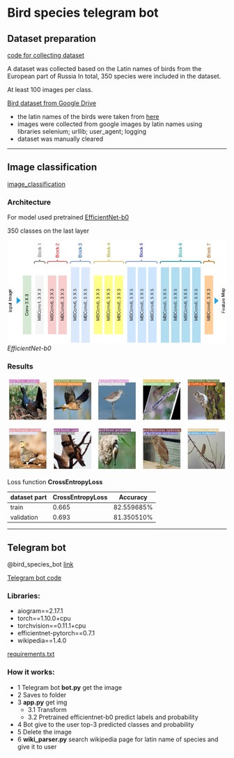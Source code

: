 # Bird species telegram bot 



## Dataset preparation 
[code for collecting dataset ](https://github.com/LadaChernenko/bird_species_guide/tree/main/collecting_dataset)

A dataset was collected based on the Latin names of birds from the European part of Russia 
In total, 350 species were included in the dataset.

At least 100 images per class. 

[Bird dataset from Google Drive](https://drive.google.com/file/d/1cUw8hBoF0PEYHbLMfWB2x-k2lV1YMPb5/view?usp=sharing)

- the latin names of the birds were taken from [here](https://www.ebirds.ru/russia/index.html)
- images were collected from google images by latin names using libraries  selenium; urllib; user_agent; logging 
- dataset was manually cleared  



___
## Image classification

[image_classification](https://github.com/LadaChernenko/bird_species_guide/blob/main/bird_classification_colab/bird_classification.ipynb)



### Architecture

For model used pretrained [EfficientNet-b0](https://arxiv.org/pdf/1905.11946.pdf)

350 classes on the last layer 

![Architecture](https://github.com/LadaChernenko/bird_species_guide/blob/main/img/Architecture-of-EfficientNet-B0-with-MBConv-as-Basic-building-blocks.png?raw=true )
*EfficientNet-b0*

### Results
![img_classification](https://github.com/LadaChernenko/bird_species_guide/blob/main/img/classification_pred.png?raw=true)

Loss function **CrossEntropyLoss**

dataset part |  CrossEntropyLoss  | Accuracy  
--- | --- | ---
train | 0.665 | 82.559685%
validation | 0.693 | 81.350510%

___
## Telegram bot
@bird_species_bot  [link](https://t.me/bird_species_bot)


[Telegram bot code](https://github.com/LadaChernenko/bird_species_guide/tree/main/telegram_bot)
### Libraries:
- aiogram==2.17.1
- torch==1.10.0+cpu
- torchvision==0.11.1+cpu
- efficientnet-pytorch==0.7.1
- wikipedia==1.4.0

[requirements.txt](https://github.com/LadaChernenko/bird_species_guide/blob/main/telegram_bot/requirements.txt)
### How it works:
- 1 Telegram bot **bot.py** get the image 
- 2 Saves to folder 
- 3 **app.py** get img
  - 3.1 Transform
  - 3.2 Pretrained efficientnet-b0 predict labels and probability
- 4 Bot give to the user  top-3 predicted classes and probability
- 5 Delete the image
- 6 **wiki_parser.py** search wikipedia page for latin name of species and give it to user


